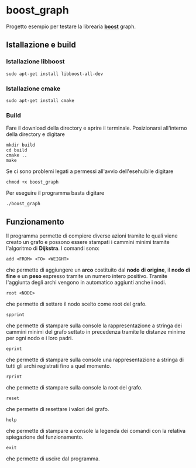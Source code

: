 # boost_graph

Progetto esempio per testare la librearia [**boost**](https://www.boost.org/) graph.

## Istallazione e build
### Istallazione libboost
```
sudo apt-get install libboost-all-dev
```
### Istallazione cmake
```
sudo apt-get install cmake
```
### Build
Fare il download della directory e aprire il terminale. Posizionarsi all'interno della directory e digitare 
```
mkdir build
cd build
cmake ..
make
```
Se ci sono problemi legati a permessi all'avvio dell'esehuibile digitare 
```
chmod +x boost_graph
```
Per eseguire il programma basta digitare 
```
./boost_graph
```

## Funzionamento
Il programma permette di compiere diverse azioni tramite le quali viene creato un grafo e possono essere stampati i cammini minimi tramite l'algoritmo di **Dijkstra**.
I comandi sono:
```
add <FROM> <TO> <WEIGHT>
```
che permette di aggiungere un **arco** costituito dal **nodo** **di** **origine**, il **nodo** **di** **fine** e un **peso** espresso tramite un numero intero positivo. 
Tramite l'aggiunta degli archi vengono in automatico aggiunti anche i nodi.
```
root <NODE>
```
che permette di settare il nodo scelto come root del grafo.
```
spprint
```
che permette di stampare sulla console la rappresentazione a stringa dei cammini minimi del grafo settato in precedenza tramite le distanze minime per ogni nodo e i loro padri.
```
eprint
```
che permette di stampare sulla console una rappresentazione a stringa di tutti gli archi registrati fino a quel momento.
```
rprint
```
che permette di stampare sulla console la root del grafo.
```
reset
```
che permette di resettare i valori del grafo.
```
help
```
che permette di stampare a console la legenda dei comandi con la relativa spiegazione del funzionamento.
```
exit
```
che permette di uscire dal programma.
